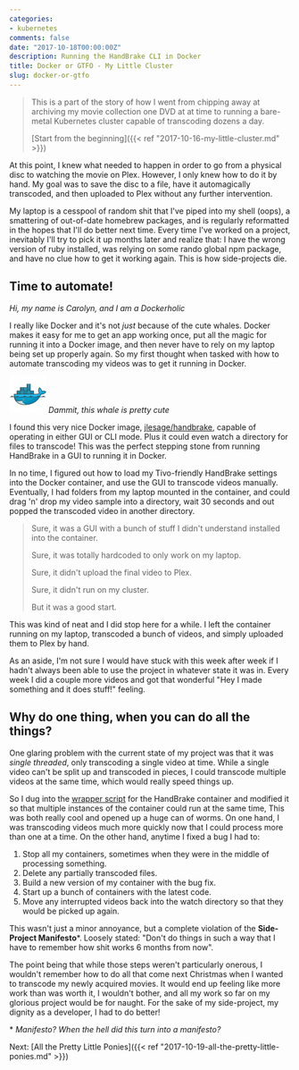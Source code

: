 ```yaml
---
categories:
- kubernetes
comments: false
date: "2017-10-18T00:00:00Z"
description: Running the HandBrake CLI in Docker
title: Docker or GTFO - My Little Cluster
slug: docker-or-gtfo
---
```


> This is a part of the story of how I went from chipping away at archiving my movie collection one DVD
at at time to running a bare-metal Kubernetes cluster capable of transcoding dozens a day.
>
> [Start from the beginning]({{< ref "2017-10-16-my-little-cluster.md" >}})

At this point, I knew what needed to happen in order to go from a physical disc to
watching the movie on Plex. However, I only knew how to do it by hand. My goal was to save the disc to a file,
have it automagically transcoded, and then uploaded to Plex without any further
intervention.

My laptop is a cesspool of random shit that I've piped into my shell (oops), a smattering of out-of-date homebrew packages, and is regularly reformatted in the hopes that I'll do better next time.
Every time I've worked on a project, inevitably I'll try to pick it up months later and realize that:
I have the wrong version of ruby installed, was relying on some rando global npm package,
and have no clue how to get it working again. This is how side-projects die.

## Time to automate!

_Hi, my name is Carolyn, and I am a Dockerholic_

I really like Docker and it's not _just_ because of the cute whales. Docker makes it easy
for me to get an app working once, put all the magic for running it into a Docker image,
and then never have to rely on my laptop being set up properly again. So my first
thought when tasked with how to automate transcoding my videos was to get it running
in Docker.

![Docker whale](/images/docker.png)
*Dammit, this whale is pretty cute*

I found this very nice Docker image, [jlesage/handbrake](https://hub.docker.com/r/jlesage/handbrake/),
capable of operating in either GUI or CLI mode. Plus it could even watch a directory
for files to transcode! This was the perfect stepping stone from running HandBrake
in a GUI to running it in Docker.

In no time, I figured out how to load my Tivo-friendly HandBrake settings into the
Docker container, and use the GUI to transcode videos manually.
Eventually, I had folders from my laptop mounted in the container, and could
drag 'n' drop my video sample into a directory, wait 30 seconds and out popped
the transcoded video in another directory.

>  Sure, it was a GUI with a bunch of stuff I didn't understand installed
into the container.
>
> Sure, it was totally hardcoded to only work on my laptop.
>
> Sure, it didn't upload the final video to Plex.
>
> Sure, it didn't run on my cluster.
>
> But it was a good start.

This was kind of neat and I did stop here for a while. I left the container
running on my laptop, transcoded a bunch of videos, and simply uploaded them to
Plex by hand.

As an aside, I'm not sure I would have stuck with this week after week if
I hadn't always been able to use the project in whatever state it was in. Every week
I did a couple more videos and got that wonderful "Hey I made something and it does stuff!"
feeling.

## Why do one thing, when you can do all the things?
One glaring problem with the current state of my project was that it was
_single threaded_, only transcoding a single video at time. While a single video
can't be split up and transcoded in pieces, I could transcode multiple
videos at the same time, which would really speed things up.

So I dug into the [wrapper script][wrapper] for the HandBrake container
and modified it so that multiple instances of the container could run at the same time,
This was both really cool and opened up a huge can of worms. On one hand, I was
transcoding videos much more quickly now that I could process more than one at a time.
On the other hand, anytime I fixed a bug I had to:

1. Stop all my containers, sometimes when they were in the middle of processing something.
1. Delete any partially transcoded files.
1. Build a new version of my container with the bug fix.
1. Start up a bunch of containers with the latest code.
1. Move any interrupted videos back into the watch directory so that they would
   be picked up again.

This wasn't just a minor annoyance, but a complete violation of the **Side-Project Manifesto**\*.
Loosely stated: "Don't do things in such a way that I have to remember how shit works 6 months from now".

The point being that while
those steps weren't particularly onerous, I wouldn't remember how to do all that
come next Christmas when I wanted to transcode my newly acquired movies. It would
end up feeling like more work than was worth it, I wouldn't bother, and all my
work so far on my glorious project would be for naught.
For the sake of my side-project, my dignity as a developer, I had to do better!

\* _Manifesto? When the hell did this turn into a manifesto?_

Next: [All the Pretty Little Ponies]({{< ref "2017-10-19-all-the-pretty-little-ponies.md" >}})

[wrapper]: https://github.com/jlesage/docker-handbrake/blob/master/rootfs/etc/services.d/autovideoconverter/run
